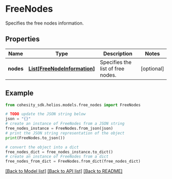 # FreeNodes

Specifies the free nodes information.

## Properties

Name | Type | Description | Notes
------------ | ------------- | ------------- | -------------
**nodes** | [**List[FreeNodeInformation]**](FreeNodeInformation.md) | Specifies the list of free nodes. | [optional] 

## Example

```python
from cohesity_sdk.helios.models.free_nodes import FreeNodes

# TODO update the JSON string below
json = "{}"
# create an instance of FreeNodes from a JSON string
free_nodes_instance = FreeNodes.from_json(json)
# print the JSON string representation of the object
print(FreeNodes.to_json())

# convert the object into a dict
free_nodes_dict = free_nodes_instance.to_dict()
# create an instance of FreeNodes from a dict
free_nodes_from_dict = FreeNodes.from_dict(free_nodes_dict)
```
[[Back to Model list]](../README.md#documentation-for-models) [[Back to API list]](../README.md#documentation-for-api-endpoints) [[Back to README]](../README.md)


